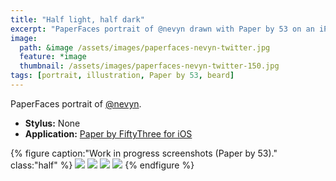 ```yaml
---
title: "Half light, half dark"
excerpt: "PaperFaces portrait of @nevyn drawn with Paper by 53 on an iPad."
image: 
  path: &image /assets/images/paperfaces-nevyn-twitter.jpg 
  feature: *image
  thumbnail: /assets/images/paperfaces-nevyn-twitter-150.jpg
tags: [portrait, illustration, Paper by 53, beard]
---
```


PaperFaces portrait of [@nevyn](https://twitter.com/nevyn).

* **Stylus:** None
* **Application:** [Paper by FiftyThree for iOS](http://www.fiftythree.com/paper)

{% figure caption:"Work in progress screenshots (Paper by 53)." class:"half" %}
[![](/assets/images/paperfaces-nevyn-process-1-600.jpg)](/assets/images/paperfaces-nevyn-process-1-lg.jpg)
[![](/assets/images/paperfaces-nevyn-process-2-600.jpg)](/assets/images/paperfaces-nevyn-process-2-lg.jpg)
[![](/assets/images/paperfaces-nevyn-process-3-600.jpg)](/assets/images/paperfaces-nevyn-process-3-lg.jpg)
[![](/assets/images/paperfaces-nevyn-process-4-600.jpg)](/assets/images/paperfaces-nevyn-process-4-lg.jpg)
{% endfigure %}
